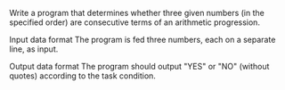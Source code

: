 Write a program that determines whether three given numbers (in the specified order) are consecutive terms of an arithmetic progression.

Input data format
The program is fed three numbers, each on a separate line, as input.

Output data format
The program should output "YES" or "NO" (without quotes) according to the task condition.